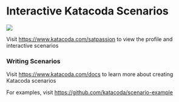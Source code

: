 # Interactive Katacoda Scenarios

[![](http://shields.katacoda.com/katacoda/satpassion/count.svg)](https://www.katacoda.com/satpassion "Get your profile on Katacoda.com")

Visit https://www.katacoda.com/satpassion to view the profile and interactive scenarios

### Writing Scenarios
Visit https://www.katacoda.com/docs to learn more about creating Katacoda scenarios

For examples, visit https://github.com/katacoda/scenario-example
